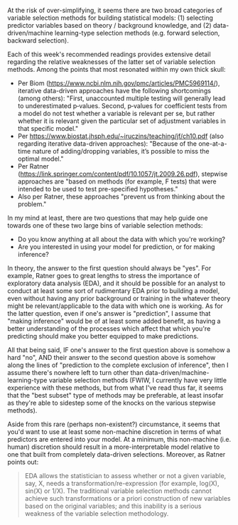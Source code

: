 At the risk of over-simplifying, it seems there are two broad categories of variable selection methods for building statistical models:  (1) selecting predictor variables based on theory / background knowledge, and (2) data-driven/machine learning-type selection methods (e.g. forward selection, backward selection).

Each of this week's recommended readings provides extensive detail regarding the relative weaknesses of the latter set of variable selection methods.  Among the points that most resonated within my own thick skull:
* Per Biom (https://www.ncbi.nlm.nih.gov/pmc/articles/PMC5969114/), iterative data-driven approaches have the following shortcomings (among others):  "First, unaccounted multiple testing will generally lead to underestimated p‐values. Second, p‐values for coefficient tests from a model do not test whether a variable is relevant per se, but rather whether it is relevant given the particular set of adjustment variables in that specific model."
* Per https://www.biostat.jhsph.edu/~iruczins/teaching/jf/ch10.pdf (also regarding iterative data-driven approaches): "Because of the one-at-a-time nature of adding/dropping variables, it’s possible to miss the optimal model."
* Per Ratner (https://link.springer.com/content/pdf/10.1057/jt.2009.26.pdf), stepwise approaches are "based on methods (for example, F tests) that were intended to be used to test pre-specified hypotheses."
* Also per Ratner, these approaches "prevent us from thinking about the problem."

In my mind at least, there are two questions that may help guide one towards one of these two large bins of variable selection methods:
* Do you know anything at all about the data with which you're working?
* Are you interested in using your model for prediction, or for making inference?

In theory, the answer to the first question should always be "yes".  For example, Ratner goes to great lengths to stress the importance of exploratory data analysis (EDA), and it should be possible for an analyst to conduct at least some sort of rudimentary EDA prior to building a model, even without having any prior background or training in the whatever theory might be relevant/applicable to the data with which one is working.  As for the latter question, even if one's answer is "prediction", I assume that "making inference" would be of at least some added benefit, as having a better understanding of the processes which affect that which you're predicting should make you better equipped to make predictions.

All that being said, IF one's answer to the first question above is somehow a hard "no", AND their answer to the second question above is somehow along the lines of "prediction to the complete exclusion of inference", then I assume there's nowhere left to turn other than data-driven/machine-learning-type variable selection methods (FWIW, I currently have very little experience with these methods, but from what I've read thus far, it seems that the "best subset" type of methods may be preferable, at least insofar as they're able to sidestep some of the knocks on the various stepwise methods).

Aside from this rare (perhaps non-existent?) circumstance, it seems that you'd want to use at least some non-machine discretion in terms of what predictors are entered into your model.  At a minimum, this non-machine (i.e. human) discretion should result in a more-interpretable model relative to one that built from completely data-driven selections.  Moreover, as Ratner points out:

>EDA allows the statistician to assess whether or not a given variable, say, X, needs a transformation/re-expression (for example, log(X), sin(X) or 1/X).  The traditional variable selection methods cannot achieve such transformations or a priori construction of new variables based on the original variables; and this inability is a serious weakness of the variable selection methodology.
